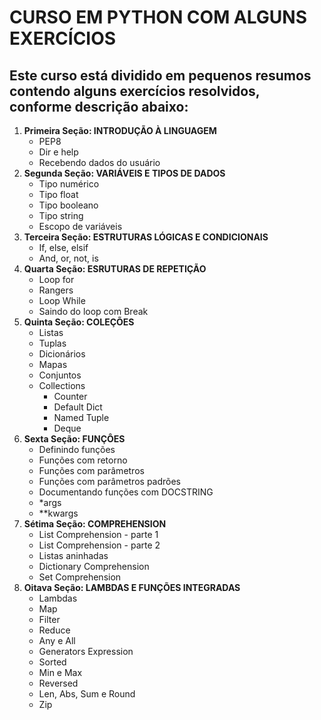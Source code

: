 # CURSO EM PYTHON COM ALGUNS EXERCÍCIOS
## Este curso está dividido em pequenos resumos contendo alguns exercícios resolvidos, conforme descrição abaixo:

1. **Primeira Seção: INTRODUÇÃO À LINGUAGEM** 
   - PEP8
   - Dir e help
   - Recebendo dados do usuário
2. **Segunda Seção: VARIÁVEIS E TIPOS DE DADOS**
   - Tipo numérico
   - Tipo float
   - Tipo booleano
   - Tipo string
   - Escopo de variáveis
3. **Terceira Seção: ESTRUTURAS LÓGICAS E CONDICIONAIS**
   - If, else, elsif
   - And, or, not, is
4. **Quarta Seção: ESRUTURAS DE REPETIÇÃO**
   - Loop for
   - Rangers
   - Loop While
   - Saindo do loop com Break
5. **Quinta Seção: COLEÇÕES**
   - Listas
   - Tuplas
   - Dicionários
   - Mapas
   - Conjuntos
   - Collections
      - Counter
      - Default Dict
      - Named Tuple
      - Deque
6. **Sexta Seção: FUNÇÔES**
   - Definindo funções
   - Funções com retorno
   - Funções com parâmetros
   - Funções com parâmetros padrões
   - Documentando funções com DOCSTRING
   - *args
   - **kwargs
7. **Sétima Seção: COMPREHENSION**
   - List Comprehension - parte 1
   - List Comprehension - parte 2
   - Listas aninhadas
   - Dictionary Comprehension
   - Set Comprehension
8. **Oitava Seção: LAMBDAS E FUNÇÕES INTEGRADAS**
   - Lambdas
   - Map
   - Filter
   - Reduce
   - Any e All
   - Generators Expression
   - Sorted
   - Min e Max
   - Reversed
   - Len, Abs, Sum e Round
   - Zip
